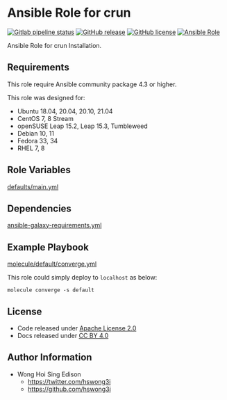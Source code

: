 # Ansible Role for crun

[![Gitlab pipeline status](https://img.shields.io/gitlab/pipeline/alvistack/ansible-role-crun/master)](https://gitlab.com/alvistack/ansible-role-crun/-/pipelines)
[![GitHub release](https://img.shields.io/github/release/alvistack/ansible-role-crun.svg)](https://github.com/alvistack/ansible-role-crun/releases)
[![GitHub license](https://img.shields.io/github/license/alvistack/ansible-role-crun.svg)](https://github.com/alvistack/ansible-role-crun/blob/master/LICENSE)
[![Ansible Role](https://img.shields.io/badge/galaxy-alvistack.crun-blue.svg)](https://galaxy.ansible.com/alvistack/crun)

Ansible Role for crun Installation.

## Requirements

This role require Ansible community package 4.3 or higher.

This role was designed for:

  - Ubuntu 18.04, 20.04, 20.10, 21.04
  - CentOS 7, 8 Stream
  - openSUSE Leap 15.2, Leap 15.3, Tumbleweed
  - Debian 10, 11
  - Fedora 33, 34
  - RHEL 7, 8

## Role Variables

[defaults/main.yml](defaults/main.yml)

## Dependencies

[ansible-galaxy-requirements.yml](ansible-galaxy-requirements.yml)

## Example Playbook

[molecule/default/converge.yml](molecule/default/converge.yml)

This role could simply deploy to `localhost` as below:

    molecule converge -s default

## License

  - Code released under [Apache License 2.0](LICENSE)
  - Docs released under [CC BY 4.0](http://creativecommons.org/licenses/by/4.0/)

## Author Information

  - Wong Hoi Sing Edison
      - <https://twitter.com/hswong3i>
      - <https://github.com/hswong3i>
